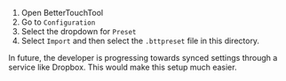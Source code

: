 1. Open BetterTouchTool
2. Go to `Configuration`
3. Select the dropdown for `Preset`
4. Select `Import` and then select the `.bttpreset` file in this directory.

In future, the developer is progressing towards synced settings through a
service like Dropbox. This would make this setup much easier.
